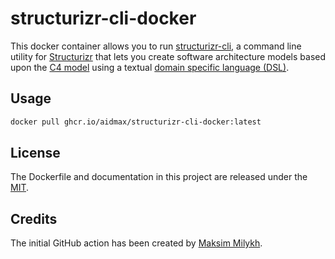 # structurizr-cli-docker

This docker container allows you to run [structurizr-cli](https://github.com/structurizr/cli), a command line utility for [Structurizr](https://structurizr.com/) that lets you create software architecture models based upon the [C4 model](https://c4model.com/) using a textual [domain specific language (DSL)](https://github.com/structurizr/dsl).

## Usage

```bash
docker pull ghcr.io/aidmax/structurizr-cli-docker:latest
```

## License

The Dockerfile and documentation in this project are released under the [MIT](license).

## Credits

The initial GitHub action has been created by [Maksim Milykh](https://github.com/aidmax).
